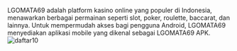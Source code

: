 LGOMATA69 adalah platform kasino online yang populer di Indonesia, menawarkan berbagai permainan seperti slot, poker, roulette, baccarat, dan lainnya. Untuk mempermudah akses bagi pengguna Android, LGOMATA69 menyediakan aplikasi mobile yang dikenal sebagai LGOMATA69 APK.
![daftar10](https://github.com/user-attachments/assets/7884f5f4-15da-4732-b9b8-ab93777da0ff)

